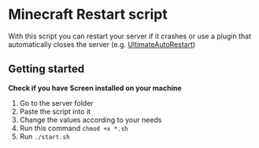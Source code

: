 # Minecraft Restart script

With this script you can restart your server if it crashes or use a plugin that automatically closes the server (e.g. [UltimateAutoRestart](https://www.spigotmc.org/resources/1-8-1-19-3-ultimateautorestart-need-an-autorestart-plugin-grab-the-best-one-today.64414/))


## Getting started

**Check if you have Screen installed on your machine**
1. Go to the server folder
2. Paste the script into it
3. Change the values ​​according to your needs
4. Run this command `chmod +x *.sh`
5. Run `./start.sh` 